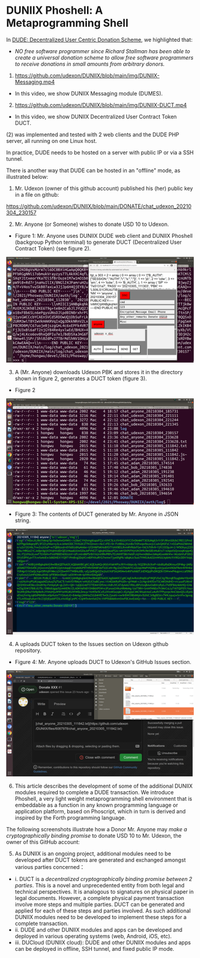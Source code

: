 # DUNIIX Phoshell: A Metaprogramming Shell

In [DUDE: Decentralized User Centric Donation Scheme](https://github.com/udexon/DUDE/blob/main/README.md), we highlighted that:

- _NO free software programmer since Richard Stallman has been able to create a universal donation scheme to allow free software programmers to receive donations in small amounts from arbitrary donors._

1. https://github.com/udexon/DUNIIX/blob/main/img/DUNIIX-Messaging.mp4
  - In this video, we show DUNIIX Messaging module (DUMES).

2. https://github.com/udexon/DUNIIX/blob/main/img/DUNIIX-DUCT.mp4
  - In this video, we show DUNIIX Decentralized User Contract Token DUCT.

(2) was implemented and tested with 2 web clients and the DUDE PHP server, all running on one Linux host.

In practice, DUDE needs to be hosted on a server with public IP or via a SSH tunnel.

There is another way that DUDE can be hosted in an "offline" mode, as illustrated below:

1. Mr. Udexon (owner of this github account) published his (her) public key in a file on github:

https://github.com/udexon/DUNIIX/blob/main/DONATE/chat_udexon_20210304_230157

2. Mr. Anyone (or Someone) wishes to donate USD 10 to Udexon.

- Figure 1: Mr. Anyone uses DUNIIX DUDE web client and DUNIIX Phoshell (backgroup Python terminal) to generate DUCT (Decentralized User Contract Token) (see figure 2).
<img src="https://github.com/udexon/DUNIIX/blob/main/img/DUNIIX_Phoshell.png" width=600>


3. A (Mr. Anyone) downloads Udexon PBK and stores it in the directory shown in figure 2, generates a DUCT token (figure 3).
- Figure 2
<img src="https://github.com/udexon/DUNIIX/blob/main/img/DUNIIX_log.png" width=600>

- Figure 3: The contents of DUCT generated by Mr. Anyone in JSON string.
<img src="https://github.com/udexon/DUNIIX/blob/main/img/DUDE_DUCT.png" width=600>          


4. A uploads DUCT token to the Issues section on Udexon github repository.

- Figure 4: Mr. Anyone uploads DUCT to Udexon's GitHub Issues section.
<img src="https://github.com/udexon/DUNIIX/blob/main/img/DUCT_github_issues.png" width=600>     



6. This article describes the development of some of the additional DUNIIX modules required to complete a DUDE transaction. We introduce Phoshell, a very light weight metaprogramming shell environment that is embeddable as a function in any known programming language or application platform, based on Phoscript, which in turn is derived and inspired by the Forth programming language.

The following screenshots illustrate how a Donor Mr. Anyone may _make a cryptographically binding promise_ to donate USD 10 to Mr. Udexon, the owner of this GitHub account:




5. As DUNIIX is an ongoing project, additional modules need to be developed after DUCT tokens are generated and exchanged amongst various parties concerned：
- i. DUCT is a _decentralized cryptographically binding promise between 2 parties_. This is a novel and unprecedented entity from both legal and technical perspectives. It is analogous to signatures on physical paper in legal documents. However, a complete physical payment transaction involve more steps and multiple parties. DUCT can be generated and applied for each of these steps and parties involved. As such additional DUNIIX modules need to be developed to implement these steps for a complete transaction.
- ii. DUDE and other DUNIIX modules and apps can be developed and deployed in various operating systems (web, Android, iOS, etc).
- iii. DUCloud (DUNIIX cloud): DUDE and other DUNIIX modules and apps can be deployed in offline, SSH tunnel, and fixed public IP mode.



     


